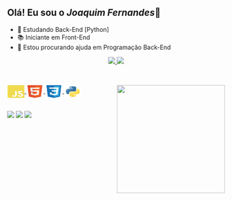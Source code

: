 ## Olá! Eu sou o *Joaquim Fernandes*👋

- 🌱 Estudando Back-End [Python]
- 📚 Iniciante em Front-End
- 🤔 Estou procurando ajuda em Programação Back-End

<div align="center">
  <a href="https://github.com/joaquimjfernandes">
  <img height="180em" src="https://github-readme-stats.vercel.app/api?username=joaquimjfernandes&show_icons=true&theme=tokyonight&include_all_commits=true&count_private=true"/>
  <img height="180em" src="https://github-readme-stats.vercel.app/api/top-langs/?username=joaquimjfernandes&layout=compact&langs_count=7&theme=synthwave"/>
</div>
  
##

<div style="display: inline_block"><br>
  <img align="center" alt="Joaquim-Js" height="30" width="40" src="https://raw.githubusercontent.com/devicons/devicon/master/icons/javascript/javascript-plain.svg">
  <img align="center" alt="Joaquim-HTML" height="30" width="40" src="https://raw.githubusercontent.com/devicons/devicon/master/icons/html5/html5-original.svg">
  <img align="center" alt="Joaquim-CSS" height="30" width="40" src="https://raw.githubusercontent.com/devicons/devicon/master/icons/css3/css3-original.svg">
  <img align="center" alt="Joaquim-Python" height="30" width="40" src="https://raw.githubusercontent.com/devicons/devicon/master/icons/python/python-original.svg">         <img src="https://media.giphy.com/media/57TKU3cam0Js49UeQS/giphy.gif" width="250" height="250" align="right">
</div>
  
##
  
<div>
  <a href="joaquijf18@outlook.pt" target="_blank"><img src="https://img.shields.io/badge/Microsoft_Outlook-0078D4?style=for-the-badge&logo=microsoft-outlook&logoColor=white" target="_blank"></a>
  <a href = "joaquimedjf@gmail.com"><img src="https://img.shields.io/badge/-Gmail-%23333?style=for-the-badge&logo=gmail&logoColor=white" target="_blank"></a>
  <a href="https://free.facebook.com/joaquimfernandes.jf3?ref_component=mfreebasic_home_header&ref_page=MStoriesController&refid=28" target="_blank"><img src="	https://img.shields.io/badge/Facebook-1877F2?style=for-the-badge&logo=facebook&logoColor=white" target="_blank"></a>
</div>
          

